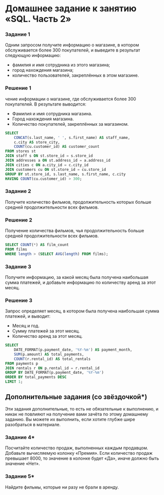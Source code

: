 # Домашнее задание к занятию «SQL. Часть 2»

### Задание 1

Одним запросом получите информацию о магазине, в котором обслуживается более 300 покупателей, и выведите в результат следующую информацию: 
- фамилия и имя сотрудника из этого магазина;
- город нахождения магазина;
- количество пользователей, закреплённых в этом магазине.

### Решение 1
чение информации о магазине, где обслуживается более 300 покупателей. В результате выводится:
- Фамилия и имя сотрудника магазина.
- Город нахождения магазина.
- Количество покупателей, закреплённых за магазином.

```sql
SELECT 
    CONCAT(s.last_name, ' ', s.first_name) AS staff_name,
    c.city AS store_city,
    COUNT(cu.customer_id) AS customer_count
FROM stores st
JOIN staff s ON st.store_id = s.store_id
JOIN addresses a ON st.address_id = a.address_id
JOIN cities c ON a.city_id = c.city_id
JOIN customers cu ON st.store_id = cu.store_id
GROUP BY st.store_id, s.last_name, s.first_name, c.city
HAVING COUNT(cu.customer_id) > 300;
```

### Задание 2

Получите количество фильмов, продолжительность которых больше средней продолжительности всех фильмов.

### Решение 2
Получение количества фильмов, чья продолжительность больше средней продолжительности всех фильмов.

```sql
SELECT COUNT(*) AS film_count
FROM films
WHERE length > (SELECT AVG(length) FROM films);
```

### Задание 3

Получите информацию, за какой месяц была получена наибольшая сумма платежей, и добавьте информацию по количеству аренд за этот месяц.

### Решение 3
Запрос определяет месяц, в котором была получена наибольшая сумма платежей, и выводит:
- Месяц и год.
- Сумму платежей за этот месяц.
- Количество аренд за этот месяц.

```sql
SELECT 
    DATE_FORMAT(p.payment_date, '%Y-%m') AS payment_month,
    SUM(p.amount) AS total_payments,
    COUNT(r.rental_id) AS total_rentals
FROM payments p
JOIN rentals r ON p.rental_id = r.rental_id
GROUP BY DATE_FORMAT(p.payment_date, '%Y-%m')
ORDER BY total_payments DESC
LIMIT 1;
```

## Дополнительные задания (со звёздочкой*)
Эти задания дополнительные, то есть не обязательные к выполнению, и никак не повлияют на получение вами зачёта по этому домашнему заданию. Вы можете их выполнить, если хотите глубже шире разобраться в материале.

### Задание 4*

Посчитайте количество продаж, выполненных каждым продавцом. Добавьте вычисляемую колонку «Премия». Если количество продаж превышает 8000, то значение в колонке будет «Да», иначе должно быть значение «Нет».

### Задание 5*

Найдите фильмы, которые ни разу не брали в аренду.
